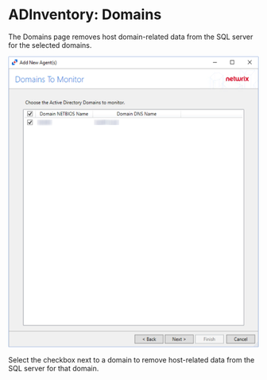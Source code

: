 # ADInventory: Domains

The Domains page removes host domain-related data from the SQL server for the selected domains.

![Active Directory Inventory DC Wizard Domains page](/static/img/product_docs/activitymonitor/activitymonitor/install/agent/domains.png)

Select the checkbox next to a domain to remove host-related data from the SQL server for that domain.
